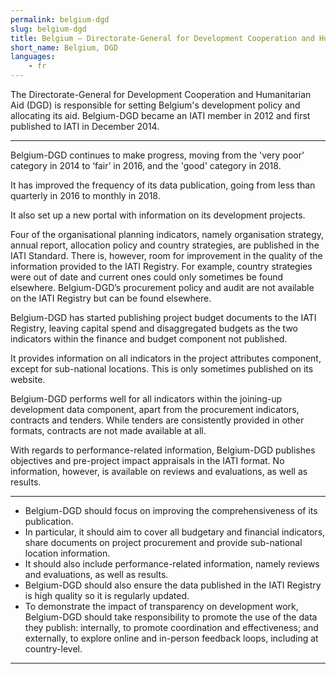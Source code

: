 ```yaml
---
permalink: belgium-dgd
slug: belgium-dgd
title: Belgium – Directorate-General for Development Cooperation and Humanitarian Aid (DGD)
short_name: Belgium, DGD
languages:
    - fr
---
```


The Directorate-General for Development Cooperation and Humanitarian Aid (DGD) is responsible for setting Belgium's development policy and allocating its aid. Belgium-DGD became an IATI member in 2012 and first published to IATI in December 2014.

---

Belgium-DGD continues to make progress, moving from the 'very poor' category in 2014 to ‘fair’ in 2016, and the 'good' category in 2018.

It has improved the frequency of its data publication, going from less than quarterly in 2016 to monthly in 2018.

It also set up a new portal with information on its development projects.

Four of the organisational planning indicators, namely organisation strategy, annual report, allocation policy and country strategies, are published in the IATI Standard. There is, however, room for improvement in the quality of the information provided to the IATI Registry. For example, country strategies were out of date and current ones could only sometimes be found elsewhere. Belgium-DGD’s procurement policy and audit are not available on the IATI Registry but can be found elsewhere.

Belgium-DGD has started publishing project budget documents to the IATI Registry, leaving capital spend and disaggregated budgets as the two indicators within the finance and budget component not published.

It provides information on all indicators in the project attributes component, except for sub-national locations. This is only sometimes published on its website.

Belgium-DGD performs well for all indicators within the joining-up development data component, apart from the procurement indicators, contracts and tenders. While tenders are consistently provided in other formats, contracts are not made available at all.

With regards to performance-related information, Belgium-DGD publishes objectives and pre-project impact appraisals in the IATI format. No information, however, is available on reviews and evaluations, as well as results.

---

 * Belgium-DGD should focus on improving the comprehensiveness of its publication. 
 * In particular, it should aim to cover all budgetary and financial indicators, share documents on project procurement and provide sub-national location information. 
 * It should also include performance-related information, namely reviews and evaluations, as well as results.
 * Belgium-DGD should also ensure the data published in the IATI Registry is high quality so it is regularly updated. 
 * To demonstrate the impact of transparency on development work, Belgium-DGD should take responsibility to promote the use of the data they publish: internally, to promote coordination and effectiveness; and externally, to explore online and in-person feedback loops, including at country-level.

---
